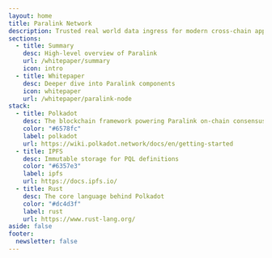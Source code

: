 ```yaml
---
layout: home
title: Paralink Network
description: Trusted real world data ingress for modern cross-chain applications.
sections:
  - title: Summary
    desc: High-level overview of Paralink
    url: /whitepaper/summary
    icon: intro
  - title: Whitepaper
    desc: Deeper dive into Paralink components
    icon: whitepaper
    url: /whitepaper/paralink-node
stack:
  - title: Polkadot
    desc: The blockchain framework powering Paralink on-chain consensus
    color: "#6578fc"
    label: polkadot
    url: https://wiki.polkadot.network/docs/en/getting-started
  - title: IPFS
    desc: Immutable storage for PQL definitions
    color: "#6357e3"
    label: ipfs
    url: https://docs.ipfs.io/
  - title: Rust
    desc: The core language behind Polkadot
    color: "#dc4d3f"
    label: rust
    url: https://www.rust-lang.org/
aside: false
footer:
  newsletter: false
---
```

